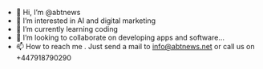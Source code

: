 - 👋 Hi, I’m @abtnews
- 👀 I’m interested in AI and digital marketing
- 🌱 I’m currently learning coding
- 💞️ I’m looking to collaborate on developing apps and software...
- 📫 How to reach me . Just send a mail to info@abtnews.net or call us on +447918790290

<!---
abtnews/abtnews is a ✨ special ✨ repository because its `README.md` (this file) appears on your GitHub profile.
You can click the Preview link to take a look at your changes.
--->
